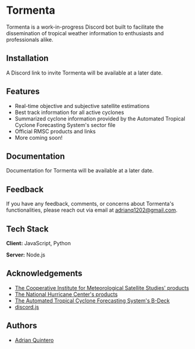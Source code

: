 
# Tormenta

Tormenta is a work-in-progress Discord bot built to facilitate the dissemination of tropical weather information to enthusiasts and professionals alike.


## Installation

A Discord link to invite Tormenta will be available at a later date.
    
## Features

- Real-time objective and subjective satellite estimations
- Best track information for all active cyclones
- Summarized cyclone information provided by the Automated Tropical Cyclone Forecasting System's sector file
- Official RMSC products and links
- More coming soon!


## Documentation

Documentation for Tormenta will be available at a later date.


## Feedback

If you have any feedback, comments, or concerns about Tormenta's functionalities, please reach out via email at adrianq1202@gmail.com.


## Tech Stack

**Client:** JavaScript, Python

**Server:** Node.js


## Acknowledgements

 - [The Cooperative Institute for Meteorological Satellite Studies' products](https://tropic.ssec.wisc.edu/tropic.php)
 - [The National Hurricane Center's products](https://www.nhc.noaa.gov/)
  - [The Automated Tropical Cyclone Forecasting System's B-Deck](https://ftp.nhc.noaa.gov/atcf/btk/)
  - [discord.js](https://discord.js.org/)



## Authors

- [Adrian Quintero](https://www.github.com/Quinta11)

